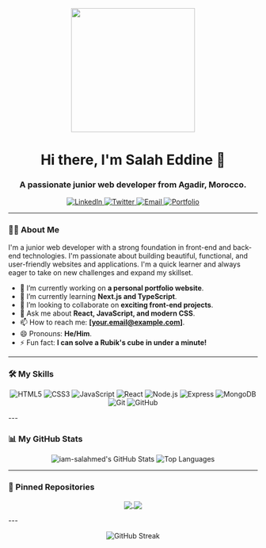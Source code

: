 <div align="center">
  <img src="https://media.giphy.com/media/v1.Y2lkPTc5MGI3NjExaGlic3k4eWs0d2tkaWFjeWZma3ZvbTVpc2J3ZjA0dnIzdGZ6cng2eCZlcD12MV9pbnRlcm5hbF9naWZfYnlfaWQmY3Q9Zw/RbDKaczqWovIUGyKAg/giphy.gif" width="250" />
</div>

<h1 align="center">Hi there, I'm Salah Eddine 👋</h1>
<h3 align="center">A passionate junior web developer from Agadir, Morocco.</h3>

<p align="center">
  <a href="https://www.linkedin.com/in/your-linkedin/" target="_blank">
    <img src="https://img.shields.io/badge/LinkedIn-0077B5?style=for-the-badge&logo=linkedin&logoColor=white" alt="LinkedIn" />
  </a>
  <a href="https://twitter.com/your-twitter" target="_blank">
    <img src="https://img.shields.io/badge/Twitter-1DA1F2?style=for-the-badge&logo=twitter&logoColor=white" alt="Twitter" />
  </a>
    <a href="mailto:your.email@example.com">
    <img src="https://img.shields.io/badge/Email-D14836?style=for-the-badge&logo=gmail&logoColor=white" alt="Email" />
  </a>
  <a href="https://your-portfolio-website.com" target="_blank">
    <img src="https://img.shields.io/badge/Portfolio-255E63?style=for-the-badge&logo=About.me&logoColor=white" alt="Portfolio" />
  </a>
</p>

---

### 👨‍💻 About Me

<p>
  I'm a junior web developer with a strong foundation in front-end and back-end technologies. I'm passionate about building beautiful, functional, and user-friendly websites and applications. I'm a quick learner and always eager to take on new challenges and expand my skillset.
</p>

- 🔭 I’m currently working on **a personal portfolio website**.
- 🌱 I’m currently learning **Next.js and TypeScript**.
- 👯 I’m looking to collaborate on **exciting front-end projects**.
- 💬 Ask me about **React, JavaScript, and modern CSS**.
- 📫 How to reach me: **[your.email@example.com]**.
- 😄 Pronouns: **He/Him**.
- ⚡ Fun fact: **I can solve a Rubik's cube in under a minute!**

---

### 🛠️ My Skills

<p align="center">
  <img src="https://img.shields.io/badge/HTML5-E34F26?style=for-the-badge&logo=html5&logoColor=white" alt="HTML5" />
  <img src="https://img.shields.io/badge/CSS3-1572B6?style=for-the-badge&logo=css3&logoColor=white" alt="CSS3" />
  <img src="https://img.shields.io/badge/JavaScript-F7DF1E?style=for-the-badge&logo=javascript&logoColor=black" alt="JavaScript" />
  <img src="https://img.shields.io/badge/React-20232A?style=for-the-badge&logo=react&logoColor=61DAFB" alt="React" />
  <img src="https://img.shields.io/badge/Node.js-339933?style=for-the-badge&logo=nodedotjs&logoColor=white" alt="Node.js" />
  <img src="https://img.shields.io/badge/Express-000000?style=for-the-badge&logo=express&logoColor=white" alt="Express" />
  <img src="https://img.shields.io/badge/MongoDB-47A248?style=for-the-badge&logo=mongodb&logoColor=white" alt="MongoDB" />
  <img src="https://img.shields.io/badge/Git-F05032?style=for-the-badge&logo=git&logoColor=white" alt="Git" />
  <img src="https://img.shields.io/badge/GitHub-181717?style=for-the-badge&logo=github&logoColor=white" alt="GitHub" />
</p>
---

### 📊 My GitHub Stats

<p align="center">
  <img src="https://github-readme-stats.vercel.app/api?username=iam-salahmed&show_icons=true&theme=radical" alt="iam-salahmed's GitHub Stats" />
  <img src="https://github-readme-stats.vercel.app/api/top-langs/?username=iam-salahmed&layout=compact&theme=radical" alt="Top Languages" />
</p>

---

### 📌 Pinned Repositories

<p align="center">
  <a href="https://github.com/iam-salahmed/your-repo-1">
    <img align="center" src="https://github-readme-stats.vercel.app/api/pin/?username=iam-salahmed&repo=your-repo-1&theme=radical" />
  </a>
  <a href="https://github.com/iam-salahmed/your-repo-2">
    <img align="center" src="https://github-readme-stats.vercel.app/api/pin/?username=iam-salahmed&repo=your-repo-2&theme=radical" />
  </a>
</p>
---

<p align="center">
  <img src="https://github-readme-streak-stats.herokuapp.com/?user=iam-salahmed&theme=radical" alt="GitHub Streak" />
</p>
